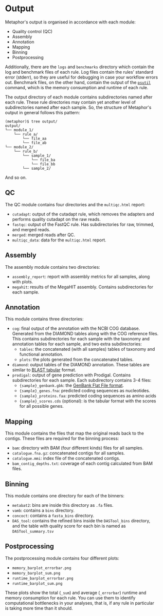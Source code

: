 # Output

Metaphor's output is organised in accordance with each module:

* Quality control (QC)
* Assembly
* Annotation
* Mapping
* Binning
* Postprocessing

Additionally, there are the `logs` and `benchmarks` directory which contain the log and benchmark files of each rule.
Log files contain the rules' standard error (stderr), so they are useful for debugging in case your workflow errors out.
Benchmark files, on the other hand, contain the output of the [`psutil`](https://psutil.readthedocs.io/en/latest/)
command, which is the memory consumption and runtime of each rule.

The output directory of each module contains subdirectories named after each rule. These rule directories may contain
yet another level of subdirectories named after each sample. So, the structure of Metaphor's output in general follows
this pattern:

```{code-block} console
(metaphor)$ tree output/
output/
└── module_1/
    └── rule_a/
        └── file_aa
        └── file_ab
└── module_2/
    └── rule_b/
        └── sample_1/
            └── file_ba
            └── file_bb
        └── sample_2/
```

And so on.

## QC

The QC module contains four directories and the `multiqc.html` report:

* `cutadapt`: output of the cutadapt rule, which removes the adapters and performs quality cutadapt on the raw
reads.
* `fastqc`: output of the FastQC rule. Has subdirectories for raw, trimmed, and merged reads.
* `merged`: merged reads after QC.
* `multiqc_data`: data for the `multiqc.html` report.

## Assembly

The assembly module contains two directories:

* `assembly_report`: report with assembly metrics for all samples, along with plots.
* `megahit`: results of the MegaHIT assembly. Contains subdirectories for each sample.

## Annotation

This module contains three directories:

* `cog`: final output of the annotation with the NCBI COG database. Generated from the DIAMOND tables along with the
COG reference files. This contains subdirectories for each sample with the taxonomy and annotation tables for each
sample, and two extra subdirectories:
    * `tables`: the concatenated (with all samples) tables of taxonomy and functional annotation.
    * `plots`: the plots generated from the concatenated tables.
* `diamond`: output tables of the DIAMOND annotation. These tables are similar to
[BLAST tabular](https://www.metagenomics.wiki/tools/blast/blastn-output-format-6) format.
* `prodigal`: output of gene prediction with Prodigal. Contains subdirectories for each sample. Each subdirectory
contains 3-4 files:
    * `{sample}_genbank.gbk`: the [GenBank Flat File format](https://www.ncbi.nlm.nih.gov/Sitemap/samplerecord.html).
    * `{sample}_genes.fna`: predicted coding sequences as nucleotides.
    * `{sample}_proteins.faa`: predicted coding sequences as amino acids
    * `{sample}_scores.cds` (optional):  is the tabular format with the scores for all possible genes.

## Mapping

This module contains the files that map the original reads back to the contigs. These files are required for the
binning process:
* `bam`: directory with BAM (four different kinds) files for all samples.
* `catalogue.fna.gz`: concatenated contigs for all samples.
* `catalogue.mmi`: index file of the concatenated contigs.
* `bam_contig_depths.txt`: coverage of each contig calculated from BAM files.

## Binning

This module contains one directory for each of the binners:
* `metabat2`: bins are inside this directory as `.fa` files.
* `vamb`: contains a `bins` directory.
* `concoct`: contains a `fasta_bins` directory.
* `DAS_tool`: contains the refined bins inside the `DASTool_bins` directory, and the table with quality score for each
bin is named as `DASTool_summary.tsv`

## Postprocessing

The postprocessing module contains four different plots:
* `memory_barplot_errorbar.png`
* `memory_barplot_sum.png`
* `runtime_barplot_errorbar.png`
* `runtime_barplot_sum.png`

These plots show the total (`_sum`) and average (`_errorbar`) runtime and memory consumption for each rule. You can use
them to identify computational bottlenecks in your analyses, that is, if any rule in particular is taking more time than
it should.

